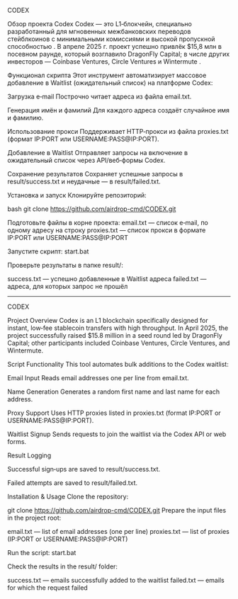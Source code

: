 CODEX 

Обзор проекта Codex
Codex — это L1‑блокчейн, специально разработанный для мгновенных межбанковских переводов стейблкоинов с минимальными комиссиями и высокой пропускной способностью . В апреле 2025 г. проект успешно привлёк $15,8 млн в посевном раунде, который возглавило DragonFly Capital; в числе других инвесторов — Coinbase Ventures, Circle Ventures и Wintermute .

Функционал скрипта
Этот инструмент автоматизирует массовое добавление в Waitlist (ожидательный список) на платформе Codex:

Загрузка e‑mail
Построчно читает адреса из файла email.txt.

Генерация имён и фамилий
Для каждого адреса создаёт случайное имя и фамилию.

Использование прокси
Поддерживает HTTP‑прокси из файла proxies.txt (формат IP:PORT или USERNAME:PASS@IP:PORT).

Добавление в Waitlist
Отправляет запросы на включение в ожидательный список через API/веб‑формы Codex.

Сохранение результатов
Сохраняет успешные запросы в result/success.txt и неудачные — в result/failed.txt.

Установка и запуск
Клонируйте репозиторий:

bash
git clone https://github.com/airdrop-cmd/CODEX.git

Подготовьте файлы в корне проекта:
email.txt — список e‑mail, по одному адресу на строку
proxies.txt — список прокси в формате IP:PORT или USERNAME:PASS@IP:PORT

Запустите скрипт:
start.bat

Проверьте результаты в папке result/:

success.txt — успешно добавленные в Waitlist адреса
failed.txt — адреса, для которых запрос не прошёл

___________________________________________________

CODEX

Project Overview
Codex is an L1 blockchain specifically designed for instant, low‑fee stablecoin transfers with high throughput. In April 2025, the project successfully raised $15.8 million in a seed round led by DragonFly Capital; other participants included Coinbase Ventures, Circle Ventures, and Wintermute.

Script Functionality
This tool automates bulk additions to the Codex waitlist:

Email Input
Reads email addresses one per line from email.txt.

Name Generation
Generates a random first name and last name for each address.

Proxy Support
Uses HTTP proxies listed in proxies.txt (format IP:PORT or USERNAME:PASS@IP:PORT).

Waitlist Signup
Sends requests to join the waitlist via the Codex API or web forms.

Result Logging

Successful sign‑ups are saved to result/success.txt.

Failed attempts are saved to result/failed.txt.

Installation & Usage
Clone the repository:

git clone https://github.com/airdrop-cmd/CODEX.git
Prepare the input files in the project root:

email.txt — list of email addresses (one per line)
proxies.txt — list of proxies (IP:PORT or USERNAME:PASS@IP:PORT)

Run the script:
start.bat

Check the results in the result/ folder:

success.txt — emails successfully added to the waitlist
failed.txt — emails for which the request failed
